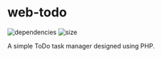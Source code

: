 # web-todo
![dependencies](https://img.shields.io/badge/dependencies-none-green)
![size](https://img.shields.io/github/languages/code-size/giannisftaras/web-todo)

A simple ToDo task manager designed using PHP.
